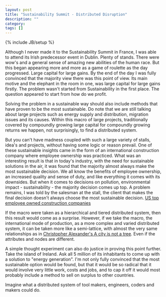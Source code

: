 ```yaml
---
layout: post
title: "Sustainability Summit - Distributed Disruption"
description: ""
category:
tags: []
---
```

{% include JB/setup %}

Although I never made it to the Sustainability Summit in France, I was able to
attend its Irish predecessor event in Dublin. Plenty of stands. There were wow's
and a general sense of amazing new abilities of the human race. But this
began appearing more and more as a game of roulette as the day progressed. Large
capital for large gains. By the end of the day I was fully convinced that the
majority view there was this point of view. Its main motive and
the elephant in the room in one, was large capital for large gains firstly. The
problem wasn't started from Sustainability in the first place. The question
appeared to start from how do we profit.

Solving the problem in a sustainable way should also include methods that have
proven to be the most sustainable. Do note that we are still talking about
large projects such as energy supply and distribution, migration issues and its
causes. Within this macro of large projects, traditionally covered by compoundly
growing large capital for compoundly growing returns we happen, not surprisingly,
to find a distributed system.

But you can't have madness coupled with such a large variety of stalls, idea's
and projects, without having some logic or reason prevail. One of these
sustainable insights came in the form of an international construction company
where employee ownership was practiced. What was an interesting result is that in
today's industry, with the need for sustainable solutions in the air, it was
found that the majority almost always make the most sustainable decision. We all
know the benefits of employee ownership, an increased quality and sense of duty,
and like everything it comes with its downsides. But when it comes to decisions
on pollution, environmental impact - sustainability - the majority decision
comes up top. A problem remains, I was told by the salesman at the stall, the
client that makes the final decision doesn't always choose the most
sustainable decision. [US top employee owned construction companies](https://www.nceo.org/articles/employee-ownership-100)

If the macro were taken as a hierarchical and tiered distributed system, then
this result would come as a surprise. However, if we take the macro, the
international mode of production, as a more complex and varied distributed
system, it can be taken more like a semi-lattice, with almost the very same
relationships as in [Christopher Alexander's A city is not a tree](http://www.bp.ntu.edu.tw/wp-content/uploads/2011/12/06-Alexander-A-city-is-not-a-tree.pdf).
Even if the attributes and nodes are different.

A simple thought experiment can also do justice in proving this point further.
Take the island of Ireland. Ask all 5 million of its inhabitants to come up with
a solution to "energy generation". I'm not only fully convinced that the most
sustainable option would be found, but that it would be so radical that it
would involve very little work, costs and jobs, and to cap it off it would most
probably include a method to sell on surplus to other countries.

Imagine what a distributed system of tool makers, engineers, coders and makers
could do.
